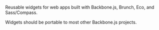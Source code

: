 Reusable widgets for web apps built with Backbone.js, Brunch, Eco, and
Sass/Compass.

Widgets should be portable to most other Backbone.js projects.
